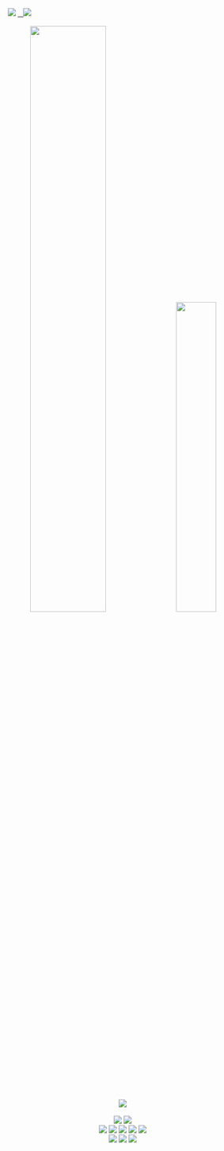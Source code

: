 
 <div class='container'align='left'>
 &nbsp;&nbsp;&nbsp;&nbsp;&nbsp;<img class="img" src="https://komarev.com/ghpvc/?username=EPIICTHUNDERCAT&label=Visitors&color=blue"/>
 <a href="https://linkedin.com/in/calebhebert">
 &nbsp;&nbsp;&nbsp;<img class="img" src="https://img.shields.io/badge/linkedin-%230077B5.svg?style=for-the-badge&logo=linkedin&logoColor=white&style=flat"/>
      </a>
 </div>
            

<div class='container'align = 'center'>
<br><img style="height: auto; width: 55%;" class="img" src="https://github-readme-stats.vercel.app/api?username=EPIICTHUNDERCAT&show_icons=true&theme=dark"/>
&nbsp;
&nbsp;
<img style="height: auto; width: 40%;" class="img" src="https://github-readme-stats.vercel.app/api/top-langs/?username=EPIICTHUNDERCAT&theme=dark&langs_count=8&layout=compact" />
</div>
<br>

 <div class='container'align='center'>
 <img class="img" src="https://leetcard.jacoblin.cool/EpicThundercat/?ext=heatmap&theme=dark"/>
 </div><br>
 

                              
 <div class='container'align='center'>
  <img class="img" src ="https://img.shields.io/badge/github-%23121011.svg?style=for-the-badge&logo=github&logoColor=white&style=flat"/>
  <img class="img" src ="https://img.shields.io/badge/git-%23F05033.svg?style=for-the-badge&logo=git&logoColor=white&style=flat"/><br>
  <img class="img" src ="https://img.shields.io/badge/java-%23ED8B00.svg?style=for-the-badge&logo=java&logoColor=white&style=flat"/>
  <img class="img" src ="https://img.shields.io/badge/c%23-%23239120.svg?style=for-the-badge&logo=c-sharp&logoColor=white&style=flat"/>
  <img class="img" src ="https://img.shields.io/badge/html5-%23E34F26.svg?style=for-the-badge&logo=html5&logoColor=white&style=flat"/>
  <img class="img" src ="https://img.shields.io/badge/css3-%231572B6.svg?style=for-the-badge&logo=css3&logoColor=white&style=flat"/>
  <img class="img" src ="https://img.shields.io/badge/javascript-%23323330.svg?style=for-the-badge&logo=javascript&logoColor=%23F7DF1E&style=flat"/><br>
  
  <img class="img" src ="https://img.shields.io/badge/IntelliJIDEA-000000.svg?style=for-the-badge&logo=intellij-idea&logoColor=white&style=flat"/>
  <img class="img" src ="https://img.shields.io/badge/Visual%20Studio%20Code-0078d7.svg?style=for-the-badge&logo=visual-studio-code&logoColor=white&style=flat"/>
  <img class="img" src ="https://img.shields.io/badge/Visual%20Studio-5C2D91.svg?style=for-the-badge&logo=visual-studio&logoColor=white&style=flat"/><br>
  
 </div>
